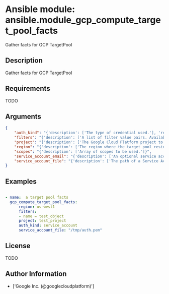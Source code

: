 # Ansible module: ansible.module_gcp_compute_target_pool_facts


Gather facts for GCP TargetPool

## Description

Gather facts for GCP TargetPool

## Requirements

TODO

## Arguments

``` json
{
    "auth_kind": "{'description': ['The type of credential used.'], 'required': True, 'choices': ['machineaccount', 'serviceaccount', 'application']}",
    "filters": "{'description': ['A list of filter value pairs. Available filters are listed here U(https://cloud.google.com/sdk/gcloud/reference/topic/filters). Each additional filter in the list will act be added as an AND condition (filter1 and filter2)']}",
    "project": "{'description': ['The Google Cloud Platform project to use.'], 'default': None}",
    "region": "{'description': ['The region where the target pool resides.'], 'required': True}",
    "scopes": "{'description': ['Array of scopes to be used.']}",
    "service_account_email": "{'description': ['An optional service account email address if machineaccount is selected and the user does not wish to use the default email.']}",
    "service_account_file": "{'description': ['The path of a Service Account JSON file if serviceaccount is selected as type.']}",
}
```

## Examples


``` yaml

- name:  a target pool facts
  gcp_compute_target_pool_facts:
      region: us-west1
      filters:
      - name = test_object
      project: test_project
      auth_kind: service_account
      service_account_file: "/tmp/auth.pem"

```

## License

TODO

## Author Information
  - ['Google Inc. (@googlecloudplatform)']
